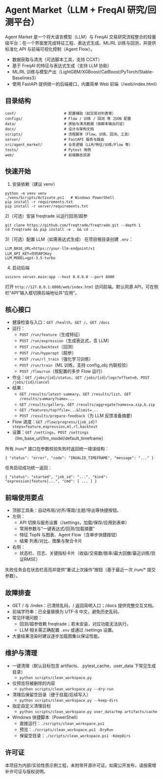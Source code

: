 # Agent Market（LLM + FreqAI 研究/回测平台）

Agent Market 是一个将大语言模型（LLM）与 FreqAI 交易研究流程整合的轻量级平台：在一个界面里完成特征工程、表达式生成、ML/RL 训练与回测，并提供标准化 API 与前端可视化控制（Agent Flow）。

- 数据获取与清洗（可选脚本工具，支持 CCXT）
- 基于 FreqAI 的特征与表达式生成（支持 LLM 协助）
- ML/RL 训练与模型产出（LightGBM/XGBoost/CatBoost/PyTorch/Stable-Baselines3）
- 使用 FastAPI 提供统一的后端接口，内置简单 Web 前端（/web/index.html）

## 目录结构

```
conf/                      # 配置辅助（如交易对列表等）
configs/                   # Flow / 训练 / 回测 等 JSON 配置
data/                      # 原始与清洗数据（按脚本输出约定）
docs/                      # 设计与架构文档
scripts/                   # 流程脚本（Flow、训练、回测、工具）
server/                    # FastAPI 服务与路由
src/agent_market/          # 业务逻辑（LLM/特征/训练/Flow 等）
tests/                     # Pytest 用例
web/                       # 前端静态资源
```

## 快速开始

1) 安装依赖（建议 venv）
```
python -m venv venv
./venv/Scripts/Activate.ps1   # Windows PowerShell
pip install -r requirements.txt
pip install -r server/requirements.txt
```

2)（可选）安装 freqtrade 以运行回测/超参
```
git clone https://github.com/freqtrade/freqtrade.git --depth 1
cd freqtrade && pip install -e . && cd ..
```

3)（可选）配置 LLM（如需表达式生成）
在项目根目录创建 `.env`：
```
LLM_BASE_URL=https://your-llm-endpoint/v1
LLM_API_KEY=你的APIKey
LLM_MODEL=gpt-3.5-turbo
```

4) 启动后端
```
uvicorn server.main:app --host 0.0.0.0 --port 8000
```
打开 `http://127.0.0.1:8000/web/index.html` 访问前端。默认同源 API，可在侧栏“API”输入框切换后端地址并“应用”。

## 核心接口

- 健康检查与入口：`GET /health`、`GET /`、`GET /docs`
- 运行：
  - `POST /run/feature`（生成特征）
  - `POST /run/expression`（生成表达式，含 LLM）
  - `POST /run/backtest`（回测）
  - `POST /run/hyperopt`（超参）
  - `POST /run/rl_train`（强化学习训练）
  - `POST /run/train`（ML 训练，支持 config_obj 内联校验）
  - `POST /flow/run`（按配置的多步 Flow 运行）
- 作业：`GET /jobs/{id}/status`、`GET /jobs/{id}/logs?offset=0`、`POST /jobs/{id}/cancel`
- 结果：
  - `GET /results/latest-summary`、`GET /results/list`、`GET /results/summary?name=...`
  - `GET /results/gallery`、`GET /results/aggregate?names=a.zip,b.zip`
  - `GET /features/top?file=...&limit=...`
  - `POST /results/prepare-feedback`（为 LLM 反馈准备摘要）
- Flow 进度：`GET /flow/progress/{job_id}?steps=feature,expression,ml,rl,backtest`
- 设置：`GET /settings`、`POST /settings`（llm_base_url/llm_model/default_timeframe）

所有 /run/* 接口在参数校验失败时返回统一错误结构：
```
{ "status": "error", "code": "INVALID_TIMEFRAME", "message": "..." }
```
任务启动成功统一返回：
```
{ "status": "started", "job_id": "...", "kind": "expression|feature|...", "cmd": [ ... ] }
```

## 前端使用要点

- 顶部工具条：自动布局/对齐/等距/主题/导出等快捷按钮。
- 左侧：
  - API 切换与服务设置（/settings，加载/保存/应用到表单）
  - 常用参数与“一键表达式/回测/加载摘要”
  - 特征 TopN 与图表、Agent Flow（含单步快捷按钮）
  - 结果 列表/对比、图集与聚合卡片
- 右侧：
  - 状态栏、日志、关键指标卡片（收益/交易数/胜率/最大回撤/最近训练/验证RMSE）

失败任务会在状态栏高亮并提供“重试上次操作”按钮（基于最近一次 /run/* 提交参数）。

## 故障排查

- GET / 与 /index：已清除乱码，/ 返回简明入口；/docs 提供完整交互文档。
- 前端字符串：已全量替换为 UTF-8 中文，避免历史乱码。
- 常见环境问题：
  - 回测/超参依赖 freqtrade；若未安装，对应功能无法执行。
  - LLM 相关需正确配置 `.env` 或通过 /settings 设置。
- 大量结果渲染时建议逐步加载图集以保证性能。

## 维护与清理

- 一键清理（默认目标包含 artifacts、.pytest_cache、user_data 下常见生成目录）
  - `python scripts/clean_workspace.py`
- 仅预览将被删除的内容
  - `python scripts/clean_workspace.py --dry-run`
- 清理后保留空目录（便于挂载/后续写入）
  - `python scripts/clean_workspace.py --keep-dirs`
- 指定自定义清理目标
  - `python scripts/clean_workspace.py user_data/tmp artifacts/cache`
- Windows 快捷脚本（PowerShell）
  - 直接运行：`./scripts/clean_workspace.ps1`
  - 预览：`./scripts/clean_workspace.ps1 -DryRun`
  - 保留空目录：`./scripts/clean_workspace.ps1 -KeepDirs`

## 许可证

本项目为内部/实验性质示例工程，未附带开源许可证。如需公开发布，请按需增补许可证与版权说明。
